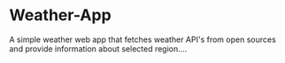 # Weather-App
A simple weather web app that fetches weather API's from open sources and provide information about selected region....
